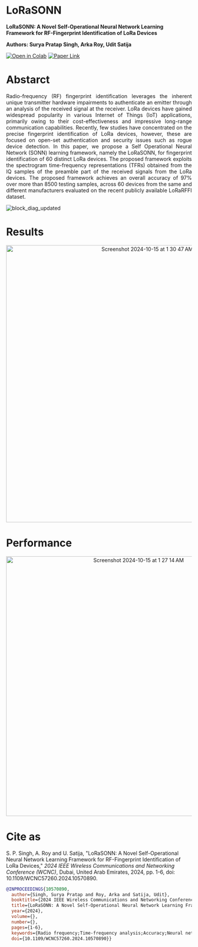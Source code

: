 # LoRaSONN

**LoRaSONN: A Novel Self-Operational Neural Network Learning Framework for RF-Fingerprint Identification of LoRa Devices**

**Authors: Surya Pratap Singh, Arka Roy, Udit Satija**

[![Open in Colab](https://colab.research.google.com/assets/colab-badge.svg)](https://colab.research.google.com/github/rsarka34/LoRaSONN/blob/main/Model/LoRaSONN.ipynb)
[![Paper Link](https://img.shields.io/badge/Paper%20Link-IEEE%20Xplore-red)](https://ieeexplore.ieee.org/abstract/document/10570890)  
# Abstarct
<p align="justify">
Radio-frequency (RF) fingerprint identification leverages the inherent unique transmitter hardware impairments to authenticate an emitter through an analysis of the received signal at the receiver. LoRa devices have gained widespread popularity in various Internet of Things (IoT) applications, primarily owing to their cost-effectiveness and impressive long-range communication capabilities. Recently, few studies have concentrated on the precise fingerprint identification of LoRa devices, however, these are focused on open-set authentication and security issues such as rogue device detection. In this paper, we propose a Self Operational Neural Network (SONN) learning framework, namely the LoRaSONN, for fingerprint identification of 60 distinct LoRa devices. The proposed framework exploits the spectrogram time-frequency representations (TFRs) obtained from the IQ samples of the preamble part of the received signals from the LoRa devices. The proposed framework achieves an overall accuracy of 97% over more than 8500 testing samples, across 60 devices from the same and different manufacturers evaluated on the recent publicly available LoRaRFFI dataset.  </p>

![block_diag_updated](https://github.com/user-attachments/assets/fd2dd322-07d4-4f91-a44e-b17c5ca72320)

# Results
<p align="center">
<img width="750" alt="Screenshot 2024-10-15 at 1 30 47 AM" src="https://github.com/user-attachments/assets/ea7fa2f0-eabe-486d-9efd-d9f1e1ca394c">
</p>

# Performance
<p align="center">
<img width="703" alt="Screenshot 2024-10-15 at 1 27 14 AM" src="https://github.com/user-attachments/assets/4f3a33de-49af-443d-b2fc-fb154cc92040">
</p>

# Cite as
S. P. Singh, A. Roy and U. Satija, "LoRaSONN: A Novel Self-Operational Neural Network Learning Framework for RF-Fingerprint Identification of LoRa Devices," *2024 IEEE Wireless Communications and Networking Conference (WCNC)*, Dubai, United Arab Emirates, 2024, pp. 1-6, doi: 10.1109/WCNC57260.2024.10570890.

```bibtex
@INPROCEEDINGS{10570890,
  author={Singh, Surya Pratap and Roy, Arka and Satija, Udit},
  booktitle={2024 IEEE Wireless Communications and Networking Conference (WCNC)}, 
  title={LoRaSONN: A Novel Self-Operational Neural Network Learning Framework for RF-Fingerprint Identification of LoRa Devices}, 
  year={2024},
  volume={},
  number={},
  pages={1-6},
  keywords={Radio frequency;Time-frequency analysis;Accuracy;Neural networks;Fingerprint recognition;Object recognition;Internet of Things;LoRa;self-operational neural network;device fingerprint classification},
  doi={10.1109/WCNC57260.2024.10570890}}

